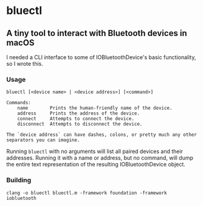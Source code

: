 # bluectl
## A tiny tool to interact with Bluetooth devices in macOS

I needed a CLI interface to some of IOBluetoothDevice's basic functionality, so I wrote this.

### Usage

```
bluectl [<device name> | <device address>] [<command>]

Commands:
    name        Prints the human-friendly name of the device.
    address     Prints the address of the device.
    connect     Attempts to connect the device.
    disconnect  Attempts to disconnect the device.

The `device address` can have dashes, colons, or pretty much any other separators you can imagine.
```

Running `bluectl` with no arguments will list all paired devices and their addresses. Running it with a name or address, but no command, will dump the entire text representation of the resulting IOBluetoothDevice object.

### Building

`clang -o bluectl bluectl.m -framework foundation -framework iobluetooth`
